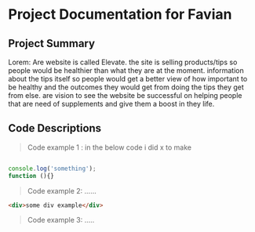# Project Documentation for Favian

## Project Summary

Lorem: Are website is called Elevate. the site is selling products/tips so people would be healthier than what they are at the moment. information about the tips itself so people would get a better view of how important to be healthy and the outcomes they would get from doing the tips they get from else. are vision to see the website be successful on helping people that are need of supplements and give them a boost in they life.

## Code Descriptions

> Code example 1 : in the below code i did x to make

```js

console.log('something');
function (){}
```

> Code example 2: ......

```html
<div>some div example</div>
```

> Code example 3: .....

```css

```
